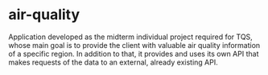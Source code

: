 # air-quality
Application developed as the midterm individual project required for TQS, whose main goal is to provide the client with valuable air quality information of a specific region. In addition to that, it provides and uses its own API that makes requests of the data to an external, already existing API.
